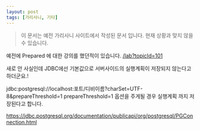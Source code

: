 ```yaml
---
layout: post
tags: [가리사니, 기타]
---
```


> 이 문서는 예전 가리사니 사이트에서 작성된 문서 입니다.
현재 상황과 맞지 않을 수 있습니다.


예전에 Prepared 에 대한 강의를 했던적이 있습니다.
[/lab?topicId=101](/lab?topicId=101)

새로 안 사실인데 JDBC에선 기본값으로 서버사이드의 실행계획이 저장되지 않는다고 하더군요.!

jdbc:postgresql://localhost:포트/디비이름?charSet=UTF-8&prepareThreshold=1
prepareThreshold=1 옵션을 주게될 경우 실행계획 까지 저장된다고 합니다.

https://jdbc.postgresql.org/documentation/publicapi/org/postgresql/PGConnection.html